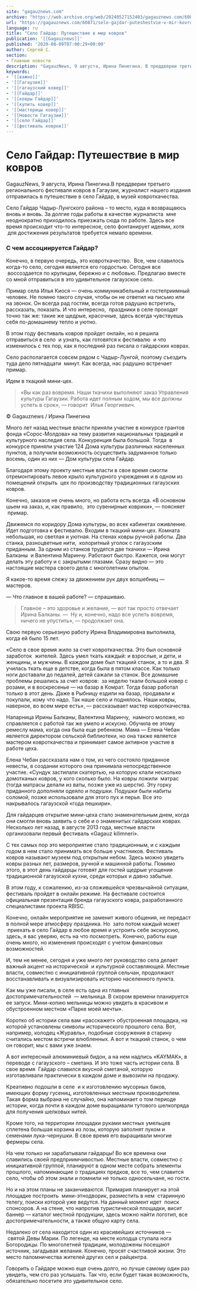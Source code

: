 ```yaml
---
site: "gagauznews.com"
archive: "https://web.archive.org/web/20240527152403/gagauznews.com/60871/selo-gajdar-puteshestvie-v-mir-kovrov.html"
url: "https://gagauznews.com/60871/selo-gajdar-puteshestvie-v-mir-kovrov.html"
language: ru
title: "Село Гайдар: Путешествие в мир ковров"
publication: '[[Gagauznews]]'
published: '2020-08-09T07:00:29+00:00'
author: Сергей С.
section:
- Главные новости
description: "GagauzNews, 9 августа, Ирина Пинегина. В преддверии третьего регионального фестиваля ковров в Гагаузии, журналист нашего издания отправилась в путешествие в село Гайдар, в музей ковроткачества. Село Гайдар Чадыр-Лунгского района – то место, куда я возвращаюсь вновь и вновь. За долгие годы работы в качестве журналиста мне неоднократно приходилось приезжать сюда по работе. Здесь все время происходит что-то интересное, село фонтанирует идеями, хотя для достижения результатов требуется немало времени. С чем ассоциируется Гайдар? Конечно, в первую очередь, это ковроткачество. Все, чем славилось когда-то село, сегодня является его гордостью. Сегодня все воссоздается по крупицам, бережно и с любовью. Предлагаю вместе со мной […]"
keywords:
- '[[важно]]'
- '[[Гагаузия]]'
- '[[гагаузский ковер]]'
- '[[Гайдар]]'
- '[[ковры Гайдар]]'
- '[[купить ковер]]'
- '[[мастерицы ковер]]'
- '[[Новости Гагаузии]]'
- '[[село Гайдар]]'
- '[[фестиваль ковров]]'
---
```


# Село Гайдар: Путешествие в мир ковров

GagauzNews, 9 августа, Ирина Пинегина.В преддверии третьего регионального фестиваля ковров в Гагаузии, журналист нашего издания отправилась в путешествие в село Гайдар, в музей ковроткачества.

Село Гайдар Чадыр-Лунгского района – то место, куда я возвращаюсь вновь и вновь. За долгие годы работы в качестве журналиста  мне неоднократно приходилось приезжать сюда по работе. Здесь все время происходит что-то интересное, село фонтанирует идеями, хотя  для достижения результатов требуется немало времени.

### С чем ассоциируется Гайдар?

Конечно, в первую очередь, это ковроткачество.  Все, чем славилось когда-то село, сегодня является его гордостью. Сегодня все  воссоздается по крупицам, бережно и с любовью. Предлагаю вместе со мной отправиться в это удивительное гагаузское село.

Примар села Илья Киося — очень коммуникабельный и гостеприимный человек. Не помню такого случая, чтобы он не ответил на письмо или на звонок. Он всегда рад гостям, всегда готов радушно встретить, рассказать, показать. И что интересно,  праздники в селе проходят точно так же: такие же щедрые, красочные, здесь всегда чувствуешь себя по-домашнему тепло и уютно.

В этом году фестиваль ковров пройдет онлайн, но я решила отправиться в село  и узнать, как готовятся к фестивалю  и что изменилось с тех пор, как я последний раз писала о гайдарских коврах.

Село располагается совсем рядом с Чадыр-Лунгой, поэтому съездить туда дело пятнадцати  минут. Как всегда, нас радушно встречает примар.

Идем в ткацкий мини-цех.

> «Вы как раз вовремя. Наши ткачихи выполняют заказ Управления культуры Гагаузии. Работа идет полным ходом, мы все должны успеть в срок», — говорит  Илья Георгиевич.

© Gagauznews / Ирина Пинегина

Много лет назад местные власти приняли участие в конкурсе грантов фонда «Сорос-Молдова» на тему развития национальных традиций и культурного наследия села. Конкуренция была большой. Тогда  в конкурсе приняли участие 124 Дома культуры различных населенных пунктов, а получили возможность осуществить задуманное только восемь, один из них — Дом культуры села Гайдар.

Благодаря этому проекту местные власти в свое время смогли отремонтировать левое крыло культурного учреждения и в одном из помещений открыть  цех по производству традиционных гагаузских ковров.

Конечно, заказов не очень много, но работа есть всегда. «В основном шьем на заказ, и, как правило,  это сувенирные коврики», — поясняет  примар.

Движемся по коридору Дома культуры, во всех кабинетах оживление. Идет подготовка к фестивалю. Входим в ткацкий мини-цех. Комната небольшая, но светлая и уютная. На стенах ковры ручной работы. Два станка, разноцветные нити,  колоритный уголок с гагаузским приданным. За одним из станков трудятся две ткачихи — Ирина Балканы  и Валентина Маринчу. Работают быстро. Кажется, они могут делать эту работу и с закрытыми глазами. Сразу видно — это настоящие мастера своего дела с многолетним опытом.

Я какое-то время слежу за движением рук двух волшебниц — мастеров.

— Что главное в вашей работе? — спрашиваю.

> Главное – это здоровье и желание, — вот так просто отвечает Ирина Балканы. —  Ну и, конечно, надо все успеть вовремя, ничего не упустить», — продолжает она.

Свою первую серьезную работу Ирина Владимировна выполнила, когда ей было 15 лет.

«Село в свое время жило за счет ковроткачества. Это был основной заработок  жителей. Здесь умел ткать каждый: и взрослые, и дети, и женщины, и мужчины. В каждом доме был ткацкий станок, а то и два. Я училась ткать еще в детстве, когда была в пятом классе. Как только ноги доставали до педалей, детей сажали за станок. Все домашние проблемы решались за счет ковров:  за неделю ткали большой ковер с розами, и в воскресенье — на базар в Комрат. Тогда базар работал только в этот день. Даже в Рыбницу ездили на базар, продавали и покупали, кому что надо. Так наше село и поднялось. Наши ковры, наверное, во всем мире есть», — рассказывает мастер ковроткачества.

Напарница Ирины Балканы, Валентина Маринчу,  намного моложе, но справляется с работой так же умело и искусно. Обучила ее этому ремеслу мама, когда она была еще ребенком. Мама — Елена Чебан является директором сельской библиотеки, но она также является мастером ковроткачества и принимает самое активное участие в  работе цеха.

Елена Чебан рассказала нам о том, из чего состояло приданное невесты, в создании которого она принимала непосредственное участие. «Сундук застилали скатертью, на которую клали несколько домотканых ковров, у кого сколько было. На ковры ложили  матрас  (тогда матрасы делали из ваты, позже уже из шерсти). Эту горку приданного дополняли одеяло и подушки. Подушки были набиты соломой, позже использовали для этого пух и перья. Все это накрывалось гагаузской «года пешкири».

Для гайдарцев открытие мини-цеха стало знаменательным днем, когда они смогли вновь заявить о себе и о знаменитых гайдарских коврах. Несколько лет назад, в августе 2013 года, местные власти организовали первый фестиваль «Gagauz kilimneri».

С тех самых пор это мероприятие стало традиционным, и с каждым годом в нем стало принимать все больше участников. Фестиваль ковров называют музеем под открытым небом. Здесь можно увидеть ковры разных лет, размеров, ручной и машинной работы. Помимо этого, в этот день гайдарцы готовят для гостей щедрые угощения традиционной гагаузской кухни, среди которых и давно забытые.

В этом году, к сожалению, из-за сложившейся чрезвычайной ситуации, фестиваль пройдет в онлайн режиме. На фестивале состоится официальная презентация бренда гагаузского ковра, разработанного специалистами проекта RBISC.

Конечно, онлайн мероприятие не заменит живого общения, не передаст в полной мере атмосферу праздника. Но  зато потом каждый может  приехать в село Гайдар в любое время и устроить себе экскурсию,  здесь, я вас уверяю, есть на что посмотреть. Конечно, работы еще очень много, но изменения происходят с учетом финансовых возможностей.

И, тем не менее, сегодня и уже много лет руководство села делает важный акцент на исторической  и культурной составляющей. Местные власти, совместно с инициативной группой сельчан, продолжают восстанавливать и визуализировать историю населенного пункта.

Как мы уже писали, в селе есть одна из главных достопримечательностей  — мельница. В скором времени планируется ее запуск. Мини-копию мельницы можно увидеть в красивом и обустроенном местном «Парке моей мечты».

Коротко об истории села вам «расскажет» обустроенная площадка, на которой установлены символы исторического прошлого села. Вот, например, колодец «Журавль», подобные сооружения в старину считались местом встречи влюбленных. А вот и ткацкий станок, о чем он говорит, мы с вами уже знаем.

А вот интересный алюминиевый бидон, а на нем надпись «KAYMAK», в переводе с гагаузского – сметана. И это тоже часть истории села. В свое время  Гайдар славился вкусной сметаной, которую изготавливали практически в каждом доме и вывозили на продажу.

Креативно подошли в селе  и к изготовлению мусорных баков, имеющих форму гусениц, изготовленных местным производителем. Такая форма выбрана не случайно, она напоминает о том периоде истории, когда почти в каждом доме выращивали тутового шелкопряда для получения шелковых нитей.

Кроме того, на территории площадки руками местных умельцев сплетена большая корзина из лозы, которую заполнят луком и семенами лука-чернушки. В свое время его выращивали многие фермеры села.

На чем только ни зарабатывали гайдарцы! Во все времена они славились своей предприимчивостью. Местные власти, совместно с инициативной группой, планируют в одном месте собрать элементы прошлого, напоминающие о традициях предков, все то, чем славится село, чтобы об этом знали и помнили не только односельчане, но гости.

Но и на этом планы не заканчиваются. Примария планирует на этой площадке построить  мини-этнодворик, разместить в нем  старинную телегу, поиски которой уже ведутся. На данный момент идет  поиск спонсоров. А на стене, что напротив туристической площадки, висит баннер — каталог местной продукции, здесь можно найти логотип, все достопримечательности, а также общую карту села.

Недалеко от села находится один из красивейших источников —  святой Девы Марии. По легенде, на месте колодца ступала нога Богородицы. По многолетней традиции, молодожены посещают источник, загадывая желания. Конечно, просят счастливой жизни. Это место паломничества жителей других сел и райцентра.

Говорить о Гайдаре можно еще очень долго, но лучше самому один раз увидеть, чем сто раз услышать. Так что, если будет такая возможность, обязательно посетите это удивительное село.